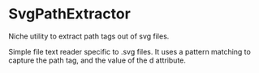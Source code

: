 # SvgPathExtractor
Niche utility to extract path tags out of svg files.

Simple file text reader specific to .svg files. It uses a pattern matching to capture the path tag, and the value of the d attribute.  

